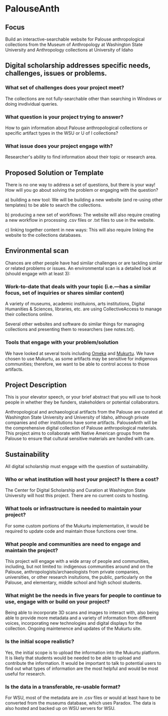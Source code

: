 # PalouseAnth

## Focus

Build an interactive-searchable website for Palouse anthropological collections from the Museum of Anthropology at Washington State University and Anthropology collections at University of Idaho

## Digital scholarship addresses specific needs, challenges, issues or problems.

### What set of challenges does your project meet? 

The collections are not fully-searchable other than searching in Windows or doing invdividual queries.

### What question is your project trying to answer? 

How to gain information about Palouse anthropological collections or specific artifact types in the WSU or U of I collections?

### What issue does your project engage with? 

Researcher's ability to find information about their topic or research area.

## Proposed Solution or Template

There is no one way to address a set of questions, but there is your way! How will you go about solving the problem or engaging with the question?

  a) building a new tool: We will be building a new website (and re-using other templates) to be able to search the collections.

  b) producing a new set of workflows: The website will also require creating a new workflow in processing .csv files or .txt files to use in the website.

  c) linking together content in new ways: This will also require linking the website to the collections databases.

## Environmental scan

Chances are other people have had similar challenges or are tackling similar or related problems or issues. An environmental scan is a detailed look at (should engage with at least 3):

### Work-to-date that deals with your topic (i.e.—has a similar focus, set of inquiries or shares similar content)

A variety of museums, academic instituions, arts institutions, Digital Humanities & Sciences, libraries, etc. are using CollectiveAccess to manage their collections online. 

Several other websites and software do similar things for managing collections and presenting them to researchers (see notes.txt).

### Tools that engage with your problem/solution

We have looked at several tools including [Omeka](http://omeka.org/) and [Mukurtu](http://mukurtu.org/). We have chosen to use Mukurtu, as some artifacts may be sensitive for indigenous communities; therefore, we want to be able to control access to those artifacts.


## Project Description

This is your elevator speech, or your brief abstract that you will use to hook people in whether they be funders, stakeholders or potential collaborators.

Anthropological and archaeological artifacts from the Palouse are curated at Washington State University and University of Idaho, although private companies and other institutions have some artifacts. PalouseAnth will be the comprehensive digital collection of Palouse anthropological materials. This project aims to collaborate with Native American groups from the Palouse to ensure that cultural sensitive materials are handled with care. 

## Sustainability

All digital scholarship must engage with the question of sustainability.

### Who or what institution will host your project? Is there a cost?

The Center for Digital Scholarship and Curation at Washington State University will host this project. There are no current costs to hosting.

### What tools or infrastructure is needed to maintain your project?

For some custom portions of the Mukurtu implementation, it would be required to update code and maintain those functions over time.

### What people and communities are need to engage and maintain the project?

This project will engage with a wide array of people and communities, including, but not limited to: indigenous communities around and on the Palouse, anthropologists/archaeologists from private companies, universities, or other research insitutions, the public, particularly on the Palouse, and elementary, middle school and high school students.

### What might be the needs in five years for people to continue to use, engage with or build on your project?

Being able to incorporate 3D scans and images to interact with, also being able to provide more metadata and a variety of information from different voices, incorporating new technologies and digital displays for the collection. Ongoing maintenence and updates of the Mukurtu site.

### Is the initial scope realistic?

Yes, the initial scope is to upload the information into the Mukurtu platform. It is likely that students would be needed to be able to upload and contribute the information. It would be important to talk to potential users to find out what types of information are the most helpful and would be most useful for research.

### Is the data in a transferable, re-usable format?

For WSU, most of the metadata are in .csv files or would at least have to be converted from the museums database, which uses Paradox. The data is also hosted and backed up on WSU servers for WSU. 
